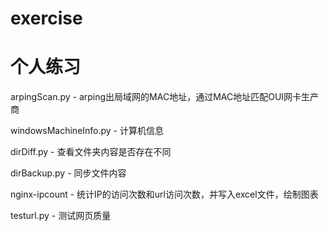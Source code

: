 # exercise
# 个人练习

arpingScan.py - arping出局域网的MAC地址，通过MAC地址匹配OUI网卡生产商

windowsMachineInfo.py - 计算机信息

dirDiff.py - 查看文件夹内容是否存在不同

dirBackup.py - 同步文件内容

nginx-ipcount - 统计IP的访问次数和url访问次数，并写入excel文件，绘制图表

testurl.py - 测试网页质量
